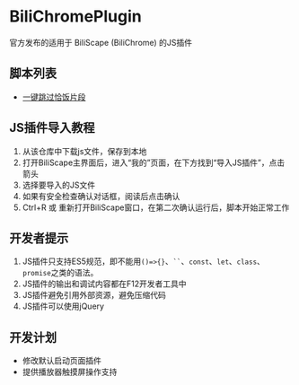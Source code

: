 # BiliChromePlugin
官方发布的适用于 BiliScape (BiliChrome) 的JS插件   

## 脚本列表
- [一键跳过恰饭片段](./plugins/BiliSponsorSkip/)

## JS插件导入教程
1. 从该仓库中下载js文件，保存到本地
2. 打开BiliScape主界面后，进入“我的”页面，在下方找到“导入JS插件”，点击箭头
3. 选择要导入的JS文件
4. 如果有安全检查确认对话框，阅读后点击确认
5. Ctrl+R 或 重新打开BiliScape窗口，在第二次确认运行后，脚本开始正常工作

## 开发者提示
1. JS插件只支持ES5规范，即不能用`()=>{}`、` `` `、`const`、`let`、`class`、`promise`之类的语法。
2. JS插件的输出和调试内容都在F12开发者工具中
3. JS插件避免引用外部资源，避免压缩代码
4. JS插件可以使用jQuery
   
## 开发计划
- 修改默认启动页面插件
- 提供播放器触摸屏操作支持